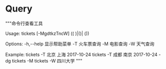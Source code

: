 # Query
"""命令行查看工具

Usage:
    tickets [-MgdtkzTncW]  ((<from>  <to>  <date>)|()| (<city>))

Options:
    -h,--help   显示帮助菜单
    -T          火车票查询
    -M          电影查询
    -W          天气查询

Example:
    tickets -T 北京 上海 2017-10-24
    tickets -T 成都 南京 2017-10-24 -dg
    tickets -M
    tickets -W 四川大学
"""

